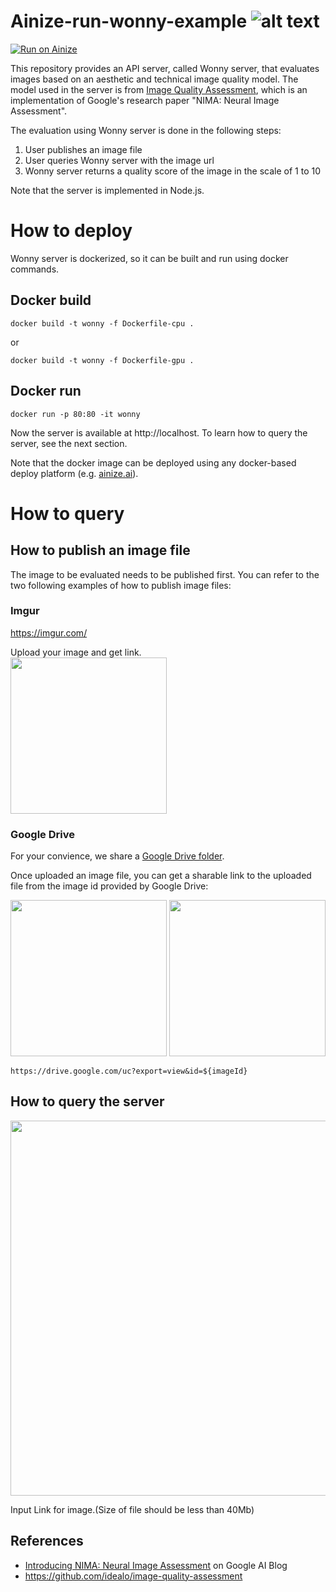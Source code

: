 # Ainize-run-wonny-example ![alt text](/images/wonny.jpeg) 

[![Run on Ainize](https://www.ainize.ai/static/images/run_on_ainize_button.svg)](https://ainize.ai/ehdgus8077/wonny)

This repository provides an API server, called Wonny server, that evaluates images based on an aesthetic and technical image quality model. The model used in the server is from [Image Quality Assessment](https://github.com/idealo/image-quality-assessment), which is an implementation of Google's research paper "NIMA: Neural Image Assessment". 

The evaluation using Wonny server is done in the following steps:
1. User publishes an image file
2. User queries Wonny server with the image url
3. Wonny server returns a quality score of the image in the scale of 1 to 10

Note that the server is implemented in Node.js.

# How to deploy

Wonny server is dockerized, so it can be built and run using docker commands.

## Docker build


```
docker build -t wonny -f Dockerfile-cpu .
```

or

```
docker build -t wonny -f Dockerfile-gpu .
```

## Docker run 
```
docker run -p 80:80 -it wonny
```
Now the server is available at http://localhost. To learn how to query the server, see the next section.

Note that the docker image can be deployed using any docker-based deploy platform (e.g. [ainize.ai](https://ainize.ai)).

# How to query

## How to publish an image file

The image to be evaluated needs to be published first. You can refer to the two following examples of how to publish image files: 

### Imgur

https://imgur.com/

Upload your image and get link.  
<img src="/images/imgur.png" width="250" />  

### Google Drive 

For your convience, we share a [Google Drive folder](https://drive.google.com/drive/folders/1Ou30F1YEa0Wnh6V1gPjSwmxNmobqe_X2). 

Once uploaded an image file, you can get a sharable link to the uploaded file from the image id provided by Google Drive:

<img src="/images/gdrive.png" width="250" />
<img src="/images/gdrive2.png" width="250" />

```
https://drive.google.com/uc?export=view&id=${imageId}
```

## How to query the server

<img src="/images/index_page.png" width="600" />  

Input Link for image.(Size of file should be less than 40Mb)

## References
* [Introducing NIMA: Neural Image Assessment](https://ai.googleblog.com/2017/12/introducing-nima-neural-image-assessment.html) on Google AI Blog
* https://github.com/idealo/image-quality-assessment
